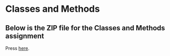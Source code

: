 # Classes and Methods

## Below is the ZIP file for the Classes and Methods assignment


Press [here](https://github.com/Dhruv-Reddy/ShapeTesterA1/tree/gh-pages).

